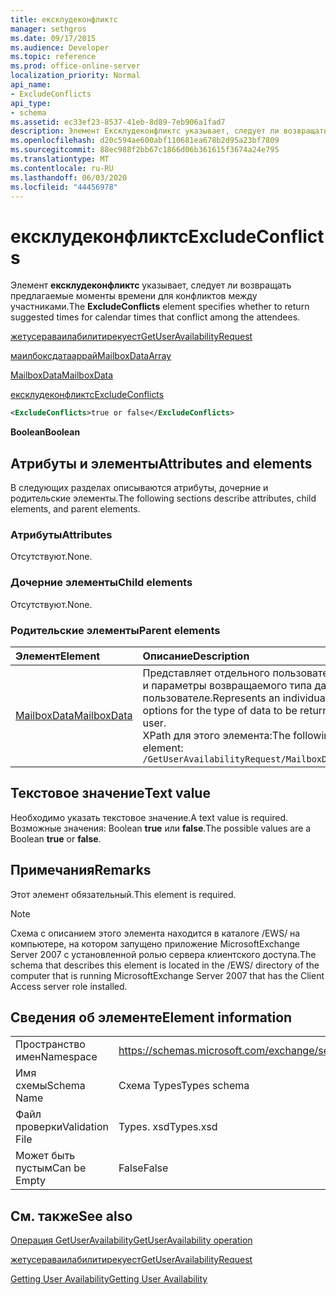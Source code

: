 ```yaml
---
title: ексклудеконфликтс
manager: sethgros
ms.date: 09/17/2015
ms.audience: Developer
ms.topic: reference
ms.prod: office-online-server
localization_priority: Normal
api_name:
- ExcludeConflicts
api_type:
- schema
ms.assetid: ec33ef23-8537-41eb-8d89-7eb906a1fad7
description: Элемент Ексклудеконфликтс указывает, следует ли возвращать предлагаемые моменты времени для конфликтов между участниками.
ms.openlocfilehash: d20c594ae600abf110681ea678b2d95a23bf7809
ms.sourcegitcommit: 88ec988f2bb67c1866d06b361615f3674a24e795
ms.translationtype: MT
ms.contentlocale: ru-RU
ms.lasthandoff: 06/03/2020
ms.locfileid: "44456978"
---
```

# <a name="excludeconflicts"></a><span data-ttu-id="0c108-103">ексклудеконфликтс</span><span class="sxs-lookup"><span data-stu-id="0c108-103">ExcludeConflicts</span></span>

<span data-ttu-id="0c108-104">Элемент **ексклудеконфликтс** указывает, следует ли возвращать предлагаемые моменты времени для конфликтов между участниками.</span><span class="sxs-lookup"><span data-stu-id="0c108-104">The **ExcludeConflicts** element specifies whether to return suggested times for calendar times that conflict among the attendees.</span></span> 
  
[<span data-ttu-id="0c108-105">жетусераваилабилитирекуест</span><span class="sxs-lookup"><span data-stu-id="0c108-105">GetUserAvailabilityRequest</span></span>](getuseravailabilityrequest.md)
  
[<span data-ttu-id="0c108-106">маилбоксдатааррай</span><span class="sxs-lookup"><span data-stu-id="0c108-106">MailboxDataArray</span></span>](mailboxdataarray.md)
  
[<span data-ttu-id="0c108-107">MailboxData</span><span class="sxs-lookup"><span data-stu-id="0c108-107">MailboxData</span></span>](mailboxdata.md)
  
[<span data-ttu-id="0c108-108">ексклудеконфликтс</span><span class="sxs-lookup"><span data-stu-id="0c108-108">ExcludeConflicts</span></span>](excludeconflicts.md)
  
```xml
<ExcludeConflicts>true or false</ExcludeConflicts>
```

 <span data-ttu-id="0c108-109">**Boolean**</span><span class="sxs-lookup"><span data-stu-id="0c108-109">**Boolean**</span></span>
## <a name="attributes-and-elements"></a><span data-ttu-id="0c108-110">Атрибуты и элементы</span><span class="sxs-lookup"><span data-stu-id="0c108-110">Attributes and elements</span></span>

<span data-ttu-id="0c108-111">В следующих разделах описываются атрибуты, дочерние и родительские элементы.</span><span class="sxs-lookup"><span data-stu-id="0c108-111">The following sections describe attributes, child elements, and parent elements.</span></span>
  
### <a name="attributes"></a><span data-ttu-id="0c108-112">Атрибуты</span><span class="sxs-lookup"><span data-stu-id="0c108-112">Attributes</span></span>

<span data-ttu-id="0c108-113">Отсутствуют.</span><span class="sxs-lookup"><span data-stu-id="0c108-113">None.</span></span>
  
### <a name="child-elements"></a><span data-ttu-id="0c108-114">Дочерние элементы</span><span class="sxs-lookup"><span data-stu-id="0c108-114">Child elements</span></span>

<span data-ttu-id="0c108-115">Отсутствуют.</span><span class="sxs-lookup"><span data-stu-id="0c108-115">None.</span></span>
  
### <a name="parent-elements"></a><span data-ttu-id="0c108-116">Родительские элементы</span><span class="sxs-lookup"><span data-stu-id="0c108-116">Parent elements</span></span>

|<span data-ttu-id="0c108-117">**Элемент**</span><span class="sxs-lookup"><span data-stu-id="0c108-117">**Element**</span></span>|<span data-ttu-id="0c108-118">**Описание**</span><span class="sxs-lookup"><span data-stu-id="0c108-118">**Description**</span></span>|
|:-----|:-----|
|[<span data-ttu-id="0c108-119">MailboxData</span><span class="sxs-lookup"><span data-stu-id="0c108-119">MailboxData</span></span>](mailboxdata.md) <br/> |<span data-ttu-id="0c108-120">Представляет отдельного пользователя почтового ящика и параметры возвращаемого типа данных об этом пользователе.</span><span class="sxs-lookup"><span data-stu-id="0c108-120">Represents an individual mailbox user and options for the type of data to be returned about the mailbox user.</span></span>  <br/> <span data-ttu-id="0c108-121">XPath для этого элемента:</span><span class="sxs-lookup"><span data-stu-id="0c108-121">The following is the XPath to this element:</span></span>  <br/>  `/GetUserAvailabilityRequest/MailboxDataArray/MailboxData` <br/> |
   
## <a name="text-value"></a><span data-ttu-id="0c108-122">Текстовое значение</span><span class="sxs-lookup"><span data-stu-id="0c108-122">Text value</span></span>

<span data-ttu-id="0c108-123">Необходимо указать текстовое значение.</span><span class="sxs-lookup"><span data-stu-id="0c108-123">A text value is required.</span></span> <span data-ttu-id="0c108-124">Возможные значения: Boolean **true** или **false**.</span><span class="sxs-lookup"><span data-stu-id="0c108-124">The possible values are a Boolean **true** or **false**.</span></span>
  
## <a name="remarks"></a><span data-ttu-id="0c108-125">Примечания</span><span class="sxs-lookup"><span data-stu-id="0c108-125">Remarks</span></span>

<span data-ttu-id="0c108-126">Этот элемент обязательный.</span><span class="sxs-lookup"><span data-stu-id="0c108-126">This element is required.</span></span>
  
> [!NOTE]
> <span data-ttu-id="0c108-127">Схема с описанием этого элемента находится в каталоге /EWS/ на компьютере, на котором запущено приложение MicrosoftExchange Server 2007 с установленной ролью сервера клиентского доступа.</span><span class="sxs-lookup"><span data-stu-id="0c108-127">The schema that describes this element is located in the /EWS/ directory of the computer that is running MicrosoftExchange Server 2007 that has the Client Access server role installed.</span></span> 
  
## <a name="element-information"></a><span data-ttu-id="0c108-128">Сведения об элементе</span><span class="sxs-lookup"><span data-stu-id="0c108-128">Element information</span></span>

|||
|:-----|:-----|
|<span data-ttu-id="0c108-129">Пространство имен</span><span class="sxs-lookup"><span data-stu-id="0c108-129">Namespace</span></span>  <br/> |https://schemas.microsoft.com/exchange/services/2006/types  <br/> |
|<span data-ttu-id="0c108-130">Имя схемы</span><span class="sxs-lookup"><span data-stu-id="0c108-130">Schema Name</span></span>  <br/> |<span data-ttu-id="0c108-131">Схема Types</span><span class="sxs-lookup"><span data-stu-id="0c108-131">Types schema</span></span>  <br/> |
|<span data-ttu-id="0c108-132">Файл проверки</span><span class="sxs-lookup"><span data-stu-id="0c108-132">Validation File</span></span>  <br/> |<span data-ttu-id="0c108-133">Types. xsd</span><span class="sxs-lookup"><span data-stu-id="0c108-133">Types.xsd</span></span>  <br/> |
|<span data-ttu-id="0c108-134">Может быть пустым</span><span class="sxs-lookup"><span data-stu-id="0c108-134">Can be Empty</span></span>  <br/> |<span data-ttu-id="0c108-135">False</span><span class="sxs-lookup"><span data-stu-id="0c108-135">False</span></span>  <br/> |
   
## <a name="see-also"></a><span data-ttu-id="0c108-136">См. также</span><span class="sxs-lookup"><span data-stu-id="0c108-136">See also</span></span>



[<span data-ttu-id="0c108-137">Операция GetUserAvailability</span><span class="sxs-lookup"><span data-stu-id="0c108-137">GetUserAvailability operation</span></span>](getuseravailability-operation.md)
  
[<span data-ttu-id="0c108-138">жетусераваилабилитирекуест</span><span class="sxs-lookup"><span data-stu-id="0c108-138">GetUserAvailabilityRequest</span></span>](getuseravailabilityrequest.md)


[<span data-ttu-id="0c108-139">Getting User Availability</span><span class="sxs-lookup"><span data-stu-id="0c108-139">Getting User Availability</span></span>](https://msdn.microsoft.com/library/d4133fcb-9b0f-4e6b-aadf-a389da83516a%28Office.15%29.aspx)

